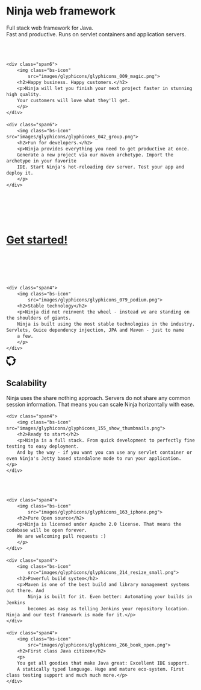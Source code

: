 <!-- Main hero unit for a primary marketing message or call to action -->
<div class="hero-unit">
	<h1>Ninja web framework</h1>
	<p>Full stack web framework for Java.<br/> Fast and productive. Runs on servlet containers and application servers.</p>
</div>

<br/>
<br/>

<!-- Example row-fluid of columns -->
<div class="row-fluid">

    <div class="span6">
        <img class="bs-icon"
            src="images/glyphicons/glyphicons_009_magic.png">
        <h2>Happy business. Happy customers.</h2>
        <p>Ninja will let you finish your next project faster in stunning high quality.
        Your customers will love what they'll get.
        </p>
    </div>

    <div class="span6">
        <img class="bs-icon" src="images/glyphicons/glyphicons_042_group.png">
        <h2>Fun for developers.</h2>
        <p>Ninja provides everything you need to get productive at once.
        Generate a new project via our maven archetype. Import the archetype in your favorite
        IDE. Start Ninja's hot-reloading dev server. Test your app and deploy it.
        </p>
    </div>
</div>


<br/><br/><br/><br/>


<div class="row-fluid">
    <div class="span12 pagination-centered">
            <h1><a href="documentation/getting_started.html">Get started!</a></h1>
    </div>
</div>



<br/><br/><br/><br/>


<div class="row-fluid">	


    <div class="span4">
        <img class="bs-icon"
            src="images/glyphicons/glyphicons_079_podium.png">
        <h2>Stable technology</h2>
        <p>Ninja did not reinvent the wheel - instead we are standing on the shoulders of giants.
        Ninja is built using the most stable technologies in the industry. Servlets, Guice dependency injection, JPA and Maven - just to name
        a few.
        </p>
    </div>
    
   <div class="span4">
        <img class="bs-icon"
            src="images/glyphicons/glyphicons_082_roundabout.png">
        <h2>Scalability</h2>
        <p>Ninja uses the share nothing approach. Servers do not share any common session information. That
        means you can scale Ninja horizontally with ease.
        </p>
    </div>
    
    <div class="span4">
        <img class="bs-icon" src="images/glyphicons/glyphicons_155_show_thumbnails.png">
        <h2>Ready to start</h2>
        <p>Ninja is a full stack. From quick development to perfectly fine testing to easy deployment. 
        And by the way - if you want you can use any servlet container or even Ninja's Jetty based standalone mode to run your application.
    </p>
    </div>
</div>

<br/>
<br/>

<div class="row-fluid"> 

    <div class="span4">
        <img class="bs-icon"
            src="images/glyphicons/glyphicons_163_iphone.png">
        <h2>Pure Open source</h2>
        <p>Ninja is licensed under Apache 2.0 license. That means the codebase will be open forever.
        We are welcoming pull requests :)
        </p>
    </div>

	<div class="span4">
		<img class="bs-icon"
			src="images/glyphicons/glyphicons_214_resize_small.png">
		<h2>Powerful build system</h2>
		<p>Maven is one of the best build and library management systems out there. And
			Ninja is built for it. Even better: Automating your builds in Jenkins
			becomes as easy as telling Jenkins your repository location. Ninja and our test framework is made for it.</p>
	</div>

	<div class="span4">
		<img class="bs-icon"
			src="images/glyphicons/glyphicons_266_book_open.png">
		<h2>First class Java citizen</h2>
		<p>
		You get all goodies that make Java great: Excellent IDE support.
		A statically typed language. Huge and mature eco-system. First class testing support and much much more.</p>
	</div>	

</div>




